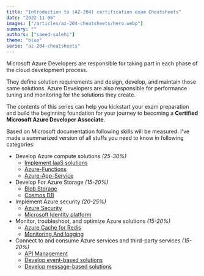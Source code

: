 ```yaml
---
title: "Introduction to (AZ-204) certification exam Cheatsheets"
date: "2022-11-06"
images: ["/articles/az-204-cheatsheets/hero.webp"]
summary: ""
authors: ["saeed-salehi"]
theme: "blue"
serie: "az-204-cheatsheets"
---
```


Microsoft Azure Developers are responsible for taking part in each phase of the cloud development process.

They define solution requirements and design, develop, and maintain those same solutions. Azure Developers are also responsible for performance tuning and monitoring for the solutions they create.

The contents of this series can help you kickstart your exam preparation and build the beginning foundation for your journey to becoming a **Certified Microsoft Azure Developer Associate**.

Based on Microsoft documentation following skills will be measured.
I've made a summarized version of all stuffs you need to know in following categories:

- Develop Azure compute solutions _(25-30%)_
  - [Implement IaaS solutions](Develop-Azure-Compute-Solutions/Implement-infrastructure-as-a-service-solutions-in-Azure)
  - [Azure-Functions](Develop-Azure-Compute-Solutions/Azure-Functions)
  - [Azure-App-Service](Develop-Azure-Compute-Solutions/Azure-App-Service)
- Develop For Azure Storage _(15-20%)_
  - [Blob Storage](Develop-for-Azure-Storage/Azure-Blob-Storage-cheatsheet)
  - [Cosmos DB](Develop-for-Azure-Storage/Azure-CosmosDb-Cheatsheet)
- Implement Azure security _(20-25%)_
  - [Azure Security](Implement-Azure-Security/Implement-Azure-Security-Cheatsheet)
  - [Microsoft Identity platform](Implement-Azure-Security/Implement-user-authentication-and-authorization-cheatsheet)
- Monitor, troubleshoot, and optimize Azure solutions _(15-20%)_
  - [Azure Cache for Redis](Monitor-Troubleshoot-Optimize-Azure-Solutions/Integrate-caching-and-content-delivery-within-solutions-cheatsheet)
  - [Monitoring And logging](Monitor-Troubleshoot-Optimize-Azure-Solutions/Monitoring-and-logging)
- Connect to and consume Azure services and third-party services _(15-20%)_
  - [API Management](Connect-To-and-Consume-Azure-Services-and-Third-Party-Services/API-Management-in-Azure-cheatsheet)
  - [Develop event-based solutions](Connect-To-and-Consume-Azure-Services-and-Third-Party-Services/Develop-event-based-solutions-cheatsheet)
  - [Develop message-based solutions](Connect-To-and-Consume-Azure-Services-and-Third-Party-Services/Develop-message-based-solutions-cheatsheet)
